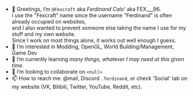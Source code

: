 - 👋 Greetings, I’m `@Fexcraft` aka _Ferdinand Calo'_ aka FEX___96.    
I use the "Fexcraft" name since the username "Ferdinand" is often already occupied on websites,    
and I also wanted to prevent someone else taking the name I use for my stuff and my own website.    
Since I work on most things alone, it works out well enough I guess.
- 👀 I’m interested in Modding, OpenGL, World Building/Management, Game Dev
- 🌱 I’m currently learning _many things, whatever I may need at this given time_.
- 💞️ I’m looking to collaborate on `<null>`
- 📫 How to reach me: @mail, Discord `.ferdinand`, or check 'Social' tab on my website (VK, Bilibili, Twitter, YouTube, Reddit, etc).

<!---
Fexcraft/Fexcraft is a ✨ special ✨ repository because its `README.md` (this file) appears on your GitHub profile.
You can click the Preview link to take a look at your changes.
--->
